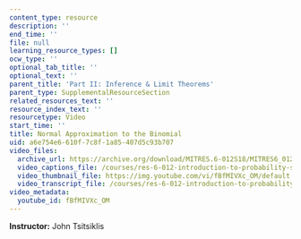 ```yaml
---
content_type: resource
description: ''
end_time: ''
file: null
learning_resource_types: []
ocw_type: ''
optional_tab_title: ''
optional_text: ''
parent_title: 'Part II: Inference & Limit Theorems'
parent_type: SupplementalResourceSection
related_resources_text: ''
resource_index_text: ''
resourcetype: Video
start_time: ''
title: Normal Approximation to the Binomial
uid: a6e754e6-610f-7c8f-1a85-407d5c93b707
video_files:
  archive_url: https://archive.org/download/MITRES.6-012S18/MITRES6_012S18_L19-06_300k.mp4
  video_captions_file: /courses/res-6-012-introduction-to-probability-spring-2018/9c309d0f5f7c5d95a882f3e18ad15b75_fBfMIVXc_OM.vtt
  video_thumbnail_file: https://img.youtube.com/vi/fBfMIVXc_OM/default.jpg
  video_transcript_file: /courses/res-6-012-introduction-to-probability-spring-2018/914923cbe832abd71eb8f8f590b5e027_fBfMIVXc_OM.pdf
video_metadata:
  youtube_id: fBfMIVXc_OM
---
```


**Instructor:** John Tsitsiklis



